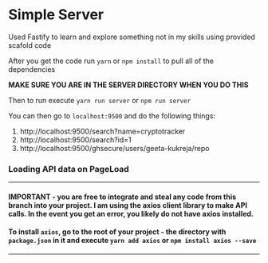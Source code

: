 # Simple Server

Used Fastify to learn and explore something not in my skills using provided scafold code

After you get the code run `yarn` or `npm install` to pull all of the dependencies

**MAKE SURE YOU ARE IN THE SERVER DIRECTORY WHEN YOU DO THIS**

Then to run execute `yarn run server` or `npm run server`

You can then go to `localhost:9500` and do the following things:

1. http://localhost:9500/search?name=cryptotracker
2. http://localhost:9500/search?id=1
3. http://localhost:9500/ghsecure/users/geeta-kukreja/repo



### Loading API data on PageLoad
---
#### **IMPORTANT - you are free to integrate and steal any code from this branch into your project.  I am using the axios client library to make API calls.  In the event you get an error, you likely do not have axios installed.**

#### **To install `axios`, go to the root of your project - the directory with `package.json` in it and execute `yarn add axios` or `npm install axios --save`**

---


